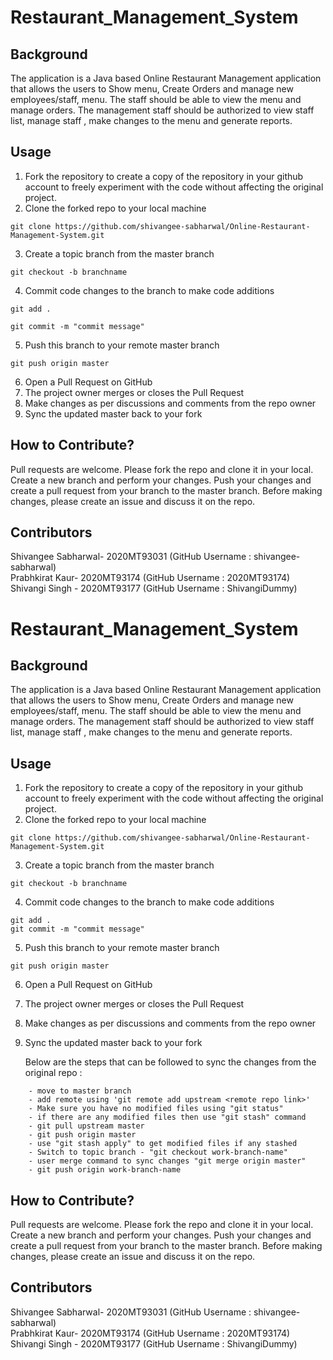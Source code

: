 # Restaurant_Management_System

## Background

The application is a Java based Online Restaurant Management application that allows the users to Show menu, Create Orders and manage new employees/staff, menu.
The staff should be able to view the menu and manage orders. The management staff should be authorized to view staff list, manage staff , make changes to the menu and generate reports.

## Usage

1. Fork the repository to create a copy of the repository in your github account to freely experiment with the code without affecting the original project.
2. Clone the forked repo to your local machine 
```
git clone https://github.com/shivangee-sabharwal/Online-Restaurant-Management-System.git
```
3. Create a topic branch from the master branch
```
git checkout -b branchname
```
4. Commit code changes to the branch to make code additions
```
git add .
```
```
git commit -m "commit message"
```
5. Push this branch to your remote master branch
```
git push origin master
```
6. Open a Pull Request on GitHub
7. The project owner merges or closes the Pull Request
8. Make changes as per discussions and comments from the repo owner
9. Sync the updated master back to your fork

## How to Contribute?

Pull requests are welcome. 
Please fork the repo and clone it in your local. Create a new branch and perform your changes. Push your changes and create a pull request from your branch to the master branch.
Before making changes, please create an issue and discuss it on the repo.

## Contributors

Shivangee Sabharwal- 2020MT93031 (GitHub Username : shivangee-sabharwal)\
Prabhkirat Kaur- 2020MT93174 (GitHub Username : 2020MT93174)
Shivangi Singh - 2020MT93177 (GitHub Username : ShivangiDummy)

# Restaurant_Management_System

## Background

The application is a Java based Online Restaurant Management application that allows the users to Show menu, Create Orders and manage new employees/staff, menu.
The staff should be able to view the menu and manage orders. The management staff should be authorized to view staff list, manage staff , make changes to the menu and generate reports.

## Usage

1. Fork the repository to create a copy of the repository in your github account to freely experiment with the code without affecting the original project.
2. Clone the forked repo to your local machine 
```
git clone https://github.com/shivangee-sabharwal/Online-Restaurant-Management-System.git
```
3. Create a topic branch from the master branch
```
git checkout -b branchname
```
4. Commit code changes to the branch to make code additions
```
git add .
git commit -m "commit message"
```
5. Push this branch to your remote master branch
```
git push origin master
```
6. Open a Pull Request on GitHub
7. The project owner merges or closes the Pull Request
8. Make changes as per discussions and comments from the repo owner
9. Sync the updated master back to your fork
   
   Below are the steps that can be followed to sync the changes from the original repo :
   
```
	- move to master branch
	- add remote using 'git remote add upstream <remote repo link>'
	- Make sure you have no modified files using "git status"
	- if there are any modified files then use "git stash" command
	- git pull upstream master
	- git push origin master
	- use "git stash apply" to get modified files if any stashed
	- Switch to topic branch - "git checkout work-branch-name"
	- user merge command to sync changes "git merge origin master"
	- git push origin work-branch-name
```

## How to Contribute?

Pull requests are welcome. 
Please fork the repo and clone it in your local. Create a new branch and perform your changes. Push your changes and create a pull request from your branch to the master branch.
Before making changes, please create an issue and discuss it on the repo.

## Contributors

Shivangee Sabharwal- 2020MT93031 (GitHub Username : shivangee-sabharwal)\
Prabhkirat Kaur- 2020MT93174 (GitHub Username : 2020MT93174)
Shivangi Singh - 2020MT93177 (GitHub Username : ShivangiDummy)
